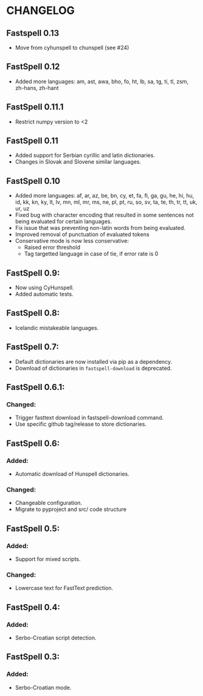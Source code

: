 # CHANGELOG

## Fastspell 0.13
- Move from cyhunspell to chunspell (see #24)

## FastSpell 0.12
- Added more languages: am, ast, awa, bho, fo, ht, lb, sa, tg, ti, tl, zsm, zh-hans, zh-hant

## FastSpell 0.11.1
- Restrict numpy version to <2


## FastSpell 0.11
- Added support for Serbian cyrillic and latin dictionaries.
- Changes in Slovak and Slovene similar languages.


## FastSpell 0.10
- Added more languages: af, ar, az, be, bn, cy, et, fa, fi, ga, gu, he, hi, hu, id, kk, kn, ky, lt, lv, mn, ml, mr, ms, ne, pl, pt, ru, so, sv, ta, te, th, tr, tt, uk, ur, uz
- Fixed bug with character encoding that resulted in some sentences not being evaluated for certain languages.
- Fix issue that was preventing non-latin words from being evaluated.
- Improved removal of punctuation of evaluated tokens
- Conservative mode is now less conservative:
  - Raised error threshold
  - Tag targetted language in case of tie, if error rate is 0


## FastSpell 0.9:
- Now using CyHunspell.
- Added automatic tests.

## FastSpell 0.8:
- Icelandic mistakeable languages.

## FastSpell 0.7:
- Default dictionaries are now installed via pip as a dependency.
- Download of dictionaries in `fastspell-download` is deprecated.

## FastSpell 0.6.1:
### Changed:
- Trigger fasttext download in fastspell-download command.
- Use specific github tag/release to store dictionaries.

## FastSpell 0.6:
### Added:
- Automatic download of Hunspell dictionaries.
### Changed:
- Changeable configuration.
- Migrate to pyproject and src/ code structure

## FastSpell 0.5:
### Added:
- Support for mixed scripts.
### Changed:
- Lowercase text for FastText prediction.

## FastSpell 0.4:
### Added:
- Serbo-Croatian script detection.

## FastSpell 0.3:
### Added:
- Serbo-Croatian mode.
